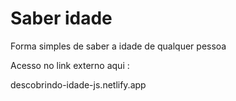 # Saber idade
Forma simples de saber a idade de qualquer pessoa

Acesso no link externo aqui :

descobrindo-idade-js.netlify.app
